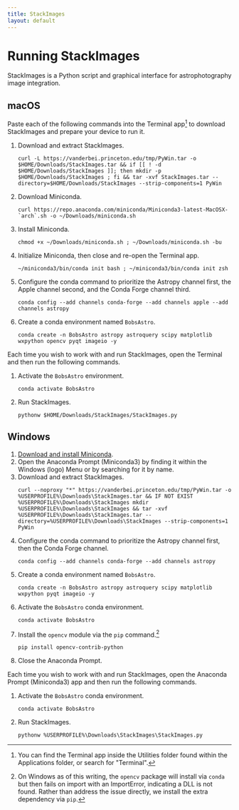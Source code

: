 ```yaml
---
title: StackImages
layout: default 
---
```


# Running StackImages

StackImages is a Python script and graphical interface for astrophotography image integration.

## macOS

Paste each of the following commands into the Terminal app[^term] to download StackImages and prepare your device to run it.

1. Download and extract StackImages.
	```
    curl -L https://vanderbei.princeton.edu/tmp/PyWin.tar -o $HOME/Downloads/StackImages.tar && if [[ ! -d $HOME/Downloads/StackImages ]]; then mkdir -p $HOME/Downloads/StackImages ; fi && tar -xvf StackImages.tar --directory=$HOME/Downloads/StackImages --strip-components=1 PyWin
	```
2. Download Miniconda.
    ```
    curl https://repo.anaconda.com/miniconda/Miniconda3-latest-MacOSX-`arch`.sh -o ~/Downloads/miniconda.sh
    ```
3. Install Miniconda.
    ```
    chmod +x ~/Downloads/miniconda.sh ; ~/Downloads/miniconda.sh -bu
    ```
4. Initialize Miniconda, then close and re-open the Terminal app.
    ```
    ~/miniconda3/bin/conda init bash ; ~/miniconda3/bin/conda init zsh
    ```
5. Configure the conda command to prioritize the Astropy channel first, the Apple channel second, and the Conda Forge channel third.
    ```
    conda config --add channels conda-forge --add channels apple --add channels astropy
    ```
6. Create a conda environment named `BobsAstro`.
    ```
    conda create -n BobsAstro astropy astroquery scipy matplotlib wxpython opencv pyqt imageio -y
    ```

Each time you wish to work with and run StackImages, open the Terminal and then run the following commands.

1. Activate the `BobsAstro` environment.
    ```
    conda activate BobsAstro
    ```
2. Run StackImages.
    ```
    pythonw $HOME/Downloads/StackImages/StackImages.py
    ```


## Windows

1. [Download and install Miniconda](https://repo.anaconda.com/miniconda/Miniconda3-latest-Windows-x86_64.exe).
2. Open the Anaconda Prompt (Miniconda3) by finding it within the Windows (logo) Menu or by searching for it by name.
3. Download and extract StackImages.
   ```
   curl --noproxy "*" https://vanderbei.princeton.edu/tmp/PyWin.tar -o %USERPROFILE%\Downloads\StackImages.tar && IF NOT EXIST %USERPROFILE%\Downloads\StackImages mkdir %USERPROFILE%\Downloads\StackImages && tar -xvf %USERPROFILE%\Downloads\StackImages.tar --directory=%USERPROFILE%\Downloads\StackImages --strip-components=1 PyWin
   ```
5. Configure the conda command to prioritize the Astropy channel first, then the Conda Forge channel.
    ```
    conda config --add channels conda-forge --add channels astropy
    ```
4. Create a conda environment named `BobsAstro`.
    ```
    conda create -n BobsAstro astropy astroquery scipy matplotlib wxpython pyqt imageio -y
    ```
5. Activate the `BobsAstro` conda environment.
   ```
   conda activate BobsAstro
   ```
6. Install the `opencv` module via the `pip` command.[^cv2issue]
   ```
   pip install opencv-contrib-python
   ```
5. Close the Anaconda Prompt.

Each time you wish to work with and run StackImages, open the Anaconda Prompt (Miniconda3) app and then run the following commands.

1. Activate the `BobsAstro` conda environment.
    ```
    conda activate BobsAstro
    ```
2. Run StackImages.
    ```
    pythonw %USERPROFILE%\Downloads\StackImages\StackImages.py
    ```

[^term]: You can find the Terminal app inside the Utilities folder found within the Applications folder, or search for "Terminal".
[^cv2issue]: On Windows as of this writing, the `opencv` package will install via `conda` but then fails on import with an ImportError, indicating a DLL is not found.  Rather than address the issue directly, we install the extra dependency via `pip`.
